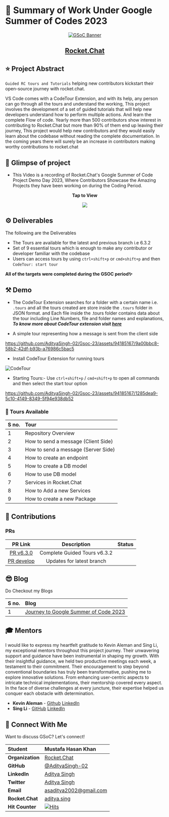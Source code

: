 # 🚩 Summary of Work Under Google Summer of Codes 2023
<div align="center">

<a href="https://www.rocket.chat/">![GSoC Banner](https://github.com/AdityaSingh-02/Gsoc-23/assets/94185167/b74a6712-ef2c-46a0-9a81-6f57d0a0f46d)</a>

<h2><a href="https://www.rocket.chat/">Rocket.Chat</a></h2>

</div>

## ⭐ Project Abstract
`Guided RC tours and Tutorials` helping new contributors kickstart their open-source journey with rocket.chat.

VS Code comes with a CodeTour Extension, and with its help, any person can go through all the tours and understand the working, This project involves the development of a set of guided tutorials that will help new developers understand how to perform multiple actions. And learn the complete Flow of code.
Yearly more than 500 contributors show interest in contributing to Rocket.Chat but more than 90% of them end up leaving their journey, This project would help new contributors and they would easily learn about the codebase without reading the complete documentation. In the coming years there will surely be an increase in contributors making worthy contributions to rocket.chat

## 🌄 Glimpse of project

-  This Video is a recording of Rocket.Chat's Google Summer of Code Project Demo Day 2023, Where Contributors Showcase the Amazing Projects they have been working on during the Coding Period. 
  <p align = "center" > <strong>Tap to View </strong></p>
<p align="center">
       
<a href="https://www.youtube.com/watch?v=TNp8ICkmmdQ">
<img src="http://img.youtube.com/vi/TNp8ICkmmdQ/0.jpg">
 </a>
</p>

## ⚙️ Deliverables
The following are the Deliverables
- The Tours are available for the latest and previous branch i.e 6.3.2
- Set of 9 essential tours which is enough to make any contributor or developer familiar with the codebase
- Users can access tours by using `ctrl+shift+p` or `cmd+shift+p` and then `CodeTour: start tour`

**All of the targets were completed during the GSOC period✨**

## ⚒ Demo

- The CodeTour Extension searches for a folder with a certain name i.e. `.tours` and all the tours created are store inside the `.tours` folder in JSON format. and Each file inside the .tours folder contains data about the tour including Line Numbers, file and folder names and explanations, ***To know more about CodeTour extension visit [here](https://marketplace.visualstudio.com/items?itemName=vsls-contrib.codetour)***

- A simple tour representing how a message is sent from the client side

https://github.com/AdityaSingh-02/Gsoc-23/assets/94185167/9a00bbc8-58b2-42df-b93b-a76986c5bac5

- Install CodeTour Extension for running tours

 ![CodeTour](https://github.com/AdityaSingh-02/Gsoc-23/assets/94185167/ab604fc6-664e-45c8-b7e9-da392811438c)

- Starting Tours:- Use `ctrl+shift+p` / `cmd+shift+p` to open all commands and then select the start tour option

https://github.com/AdityaSingh-02/Gsoc-23/assets/94185167/1285dea9-5c10-4149-8349-5f94e938db52



### 🚢 Tours Available

<div align="center">
    
| **S no.** | Tour |
|:--------------------|:-------------------|
| 1 | Repository Overview |
| 2 | How to send a message (Client Side) |
| 3 | How to send a message (Server Side) |
| 4 | How to create an endpoint |
| 5 | How to create a DB model |
| 6 | How to use DB model |
| 7 | Services in Rocket.Chat |
| 8 | How to Add a new Services |
| 9 | How to create a new Package |
    
</div>

## 🚀 Contributions

### PRs

<div align="center">

| PR Link   | Description  | Status | 
| :-----------: | :------------------------------------:| :------:|
| [PR v6.3.0](https://github.com/RocketChat/Rocket.Chat/pull/29623) | Complete Guided Tours v6.3.2 |  |
| [PR develop](https://github.com/RocketChat/Rocket.Chat/pull/30188) | Updates for latest branch | |
</div>

## 😎 Blog
    
Do Checkout my Blogs
    
<div align="center">
    
| **S no.** | Blog |
|:--------------------|:-------------------|
| 1 | [Journey to Google Summer of Code 2023](https://aditya-singh.hashnode.dev/from-failing-to-write-hello-world-to-google-summer-of-codes-2023) |
    
</div>

## 🎓 Mentors

I would like to express my heartfelt gratitude to Kevin Aleman and Sing Li, my exceptional mentors throughout this project journey. Their unwavering support and guidance have been instrumental in shaping my growth. With their insightful guidance, we held two productive meetings each week, a testament to their commitment. Their encouragement to step beyond conventional boundaries has truly been transformative, pushing me to explore innovative solutions. From enhancing user-centric aspects to intricate technical implementations, their mentorship covered every aspect. In the face of diverse challenges at every juncture, their expertise helped us conquer each obstacle with determination.

- **Kevin Aleman** - [Github](https://github.com/KevLehman) [LinkedIn](https://www.linkedin.com/in/kevin-alem%C3%A1n/)
- **Sing Li** - [GitHub](https://github.com/Sing-Li) [LinkedIn](https://www.linkedin.com/in/sing-li-119716139/)

## 💬 Connect With Me    
Want to discuss GSoC? Let's connect!
<div align="center">

| **Student** | Mustafa Hasan Khan |
|:--------------------|:-------------------|
| **Organization** | [Rocket.Chat](https://rocket.chat/) |
| **GitHub** | [@AdityaSingh-02](https://github.com/AdityaSingh-02) |
| **LinkedIn** | [Aditya Singh](https://www.linkedin.com/mwlite/in/aditya-singh-76065422b) |
| **Twitter** | [Aditya Singh](https://twitter.com/Go_D_Aditya) |
| **Email** | <a href="mailto:asaditya2002@gmail.com">asaditya2002@gmail.com</a> |
| **Rocket.Chat** | [aditya.sing](https://open.rocket.chat/direct/aditya.sing) |
| **Hit Counter** | <a href="https://hits.sh/github.com/AdityaSingh-02/Gsoc-23/"><img alt="Hits" src="https://hits.sh/github.com/AdityaSingh-02/Gsoc-23.svg?style=for-the-badge&label=views"/></a> |
</div>
